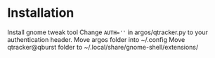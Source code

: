 # Installation
Install gnome tweak tool
Change ```AUTH=''``` in argos/qtracker.py to your authentication header.
Move argos folder into ~/.config
Move qtracker@qburst folder to ~/.local/share/gnome-shell/extensions/